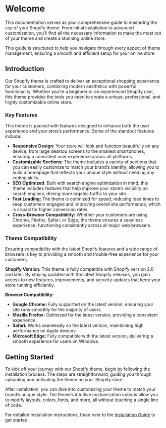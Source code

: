 # Welcome

This documentation serves as your comprehensive guide to mastering the use of your Shopify theme. From initial installation to advanced customization, you'll find all the necessary information to make the most out of your theme and create a stunning online store.

This guide is structured to help you navigate through every aspect of theme management, ensuring a smooth and efficient setup for your online store.

## Introduction <!-- {docsify-ignore} -->

Our Shopify theme is crafted to deliver an exceptional shopping experience for your customers, combining modern aesthetics with powerful functionality. Whether you're a beginner or an experienced Shopify user, this theme provides the tools you need to create a unique, professional, and highly customizable online store.

### Key Features <!-- {docsify-ignore} -->

This theme is packed with features designed to enhance both the user experience and your store’s performance. Some of the standout features include:

- **Responsive Design:** Your store will look and function beautifully on any device, from large desktop screens to the smallest smartphones, ensuring a consistent user experience across all platforms.
- **Customizable Sections:** The theme includes a variety of sections that you can easily customize to match your brand’s identity, allowing you to build a homepage that reflects your unique style without needing any coding skills.
- **SEO Optimized:** Built with search engine optimization in mind, this theme includes features that help improve your store’s visibility on search engines, driving more organic traffic to your site.
- **Fast Loading:** The theme is optimized for speed, reducing load times to keep customers engaged and improving overall site performance, which is crucial for higher conversion rates.
- **Cross-Browser Compatibility:** Whether your customers are using Chrome, Firefox, Safari, or Edge, the theme ensures a seamless experience, functioning consistently across all major web browsers.

### Theme Compatibility <!-- {docsify-ignore} -->

Ensuring compatibility with the latest Shopify features and a wide range of browsers is key to providing a smooth and trouble-free experience for your customers.

**Shopify Version:** This theme is fully compatible with Shopify version 2.0 and later. By staying updated with the latest Shopify releases, you gain access to new features, improvements, and security updates that keep your store running efficiently.

**Browser Compatibility:**

- **Google Chrome:** Fully supported on the latest version, ensuring your site runs smoothly for the majority of users.
- **Mozilla Firefox:** Optimized for the latest version, providing a consistent experience.
- **Safari:** Works seamlessly on the latest version, maintaining high performance on Apple devices.
- **Microsoft Edge:** Fully compatible with the latest version, delivering a smooth experience for users on Windows.

## Getting Started <!-- {docsify-ignore} -->

To kick off your journey with our Shopify theme, begin by following the installation process. The steps are straightforward, guiding you through uploading and activating the theme on your Shopify store.

After installation, you can dive into customizing your theme to match your brand’s unique style. The theme’s intuitive customization options allow you to modify layouts, colors, fonts, and more, all without touching a single line of code.

For detailed installation instructions, head over to the [Installation Guide](installation.md) to get started.

